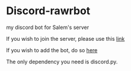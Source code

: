 # Discord-rawrbot

my discord bot for Salem's server

If you wish to join the server, please use this [link](https://discord.gg/tWct2h8Hun)

If you wish to add the bot, do so [here](https://discord.com/oauth2/authorize?client_id=1118629362368008283&permissions=2147486720&scope=bot&permissions=2147486720&scope=messages.read%20bot)

The only dependency you need is discord.py.
